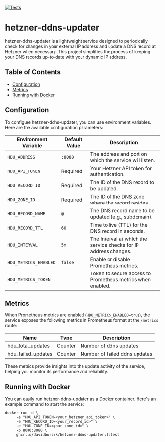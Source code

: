 [![Tests](https://github.com/davidborzek/hetzner-ddns-updater/actions/workflows/tests.yml/badge.svg)](https://github.com/davidborzek/hetzner-ddns-updater/actions/workflows/tests.yml)

# hetzner-ddns-updater

hetzner-ddns-updater is a lightweight service designed to periodically check for changes in your external IP address and update a DNS record at Hetzner when necessary. This project simplifies the process of keeping your DNS records up-to-date with your dynamic IP address.

## Table of Contents

- [Configuration](#configuration)
- [Metrics](#metrics)
- [Running with Docker](#running-with-docker)

## Configuration

To configure hetzner-ddns-updater, you can use environment variables. Here are the available configuration parameters:

| Environment Variable  | Default Value | Description                                                      |
| --------------------- | ------------- | ---------------------------------------------------------------- |
| `HDU_ADDRESS`         | `:8080`       | The address and port on which the service will listen.           |
| `HDU_API_TOKEN`       | Required      | Your Hetzner API token for authentication.                       |
| `HDU_RECORD_ID`       | Required      | The ID of the DNS record to be updated.                          |
| `HDU_ZONE_ID`         | Required      | The ID of the DNS zone where the record resides.                 |
| `HDU_RECORD_NAME`     | `@`           | The DNS record name to be updated (e.g., subdomain).             |
| `HDU_RECORD_TTL`      | `60`          | Time to live (TTL) for the DNS record in seconds.                |
| `HDU_INTERVAL`        | `5m`          | The interval at which the service checks for IP address changes. |
| `HDU_METRICS_ENABLED` | `false`       | Enable or disable Prometheus metrics.                            |
| `HDU_METRICS_TOKEN`   |               | Token to secure access to Prometheus metrics when enabled.       |

## Metrics

When Prometheus metrics are enabled (`HDU_METRICS_ENABLED=true`), the service exposes the following metrics in Prometheus format at the `/metrics` route:

| Name               | Type    | Description                   |
| ------------------ | ------- | ----------------------------- |
| hdu_total_updates  | Counter | Number of ddns updates        |
| hdu_failed_updates | Counter | Number of failed ddns updates |

These metrics provide insights into the update activity of the service, helping you monitor its performance and reliability.

## Running with Docker

You can easily run hetzner-ddns-updater as a Docker container. Here's an example command to start the service:

```shell
docker run -d \
     -e "HDU_API_TOKEN=<your_hetzner_api_token>" \
     -e "HDU_RECORD_ID=<your_record_id>" \
     -e "HDU_ZONE_ID=<your_zone_id>" \
     -p 8080:8080 \
     ghcr.io/davidborzek/hetzner-ddns-updater:latest
```
